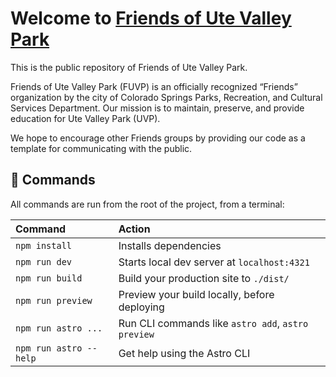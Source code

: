 # Welcome to [Friends of Ute Valley Park](https://www.friendsofutevalleypark.com)

This is the public repository of Friends of Ute Valley Park.

Friends of Ute Valley Park (FUVP) is an officially recognized “Friends” organization by the city of Colorado Springs Parks, Recreation, and Cultural Services Department. Our mission is to maintain, preserve, and provide education for Ute Valley Park (UVP).

We hope to encourage other Friends groups by providing our code as a template for communicating with the public.

## 🧞 Commands

All commands are run from the root of the project, from a terminal:

| Command                | Action                                             |
| :--------------------- | :------------------------------------------------- |
| `npm install`          | Installs dependencies                              |
| `npm run dev`          | Starts local dev server at `localhost:4321`        |
| `npm run build`        | Build your production site to `./dist/`            |
| `npm run preview`      | Preview your build locally, before deploying       |
| `npm run astro ...`    | Run CLI commands like `astro add`, `astro preview` |
| `npm run astro --help` | Get help using the Astro CLI                       |
